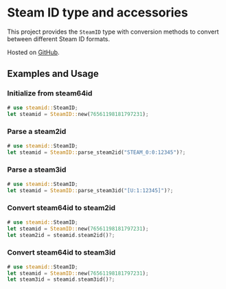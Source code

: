 # Steam ID type and accessories

This project provides the `SteamID` type with conversion methods to convert between different Steam ID formats.

Hosted on [GitHub](https://github.com/JohnPeel/steamid-rs).

## Examples and Usage

### Initialize from steam64id
```rust
# use steamid::SteamID;
let steamid = SteamID::new(76561198181797231);
```

### Parse a steam2id
```rust
# use steamid::SteamID;
let steamid = SteamID::parse_steam2id("STEAM_0:0:12345")?;
```

### Parse a steam3id
```rust
# use steamid::SteamID;
let steamid = SteamID::parse_steam3id("[U:1:12345]")?;
```

### Convert steam64id to steam2id
```rust
# use steamid::SteamID;
let steamid = SteamID::new(76561198181797231);
let steam2id = steamid.steam2id()?;
```

### Convert steam64id to steam3id
```rust
# use steamid::SteamID;
let steamid = SteamID::new(76561198181797231);
let steam3id = steamid.steam3id()?;
```